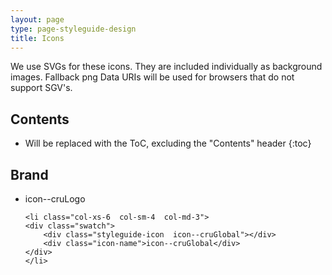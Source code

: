 ```yaml
---
layout: page
type: page-styleguide-design
title: Icons
---
```


We use SVGs for these icons. They are included individually as background images. Fallback png Data URIs will be used for browsers that do not support SGV's.

## Contents

* Will be replaced with the ToC, excluding the "Contents" header
{:toc}

## Brand

<ul class="listInline  row  pl0">
    <li class="col-xs-6  col-sm-4  col-md-3">
    <div class="swatch">
        <div class="styleguide-icon  icon--cruLogo"></div>
        <div class="icon-name">icon--cruLogo</div>
    </div>  
    </li>

    <li class="col-xs-6  col-sm-4  col-md-3">
    <div class="swatch">
        <div class="styleguide-icon  icon--cruGlobal"></div>
        <div class="icon-name">icon--cruGlobal</div>
    </div>  
    </li>
 </ul>

